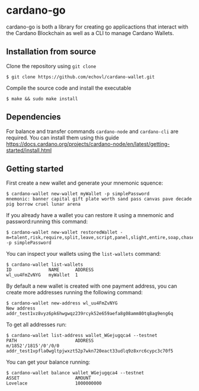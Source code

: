 # cardano-go

cardano-go is both a library for creating go applicactions that interact with the Cardano Blockchain as well as a CLI to manage Cardano Wallets.

## Installation from source

Clone the repository using `git clone`

```
$ git clone https://github.com/echovl/cardano-wallet.git
```

Compile the source code and install the executable

```
$ make && sudo make install
```

## Dependencies

For balance and transfer commands `cardano-node` and `cardano-cli` are required. 
You can install them using this guide https://docs.cardano.org/projects/cardano-node/en/latest/getting-started/install.html

## Getting started

First create a new wallet and generate your mnemonic squence:

```
$ cardano-wallet new-wallet myWallet -p simplePassword
mnemonic: banner capital gift plate worth sand pass canvas pave decade pig borrow cruel lunar arena
```

If you already have a wallet you can restore it using a mnemonic and password:running this command:

```
$ cardano-wallet new-wallet restoredWallet -m=talent,risk,require,split,leave,script,panel,slight,entire,soap,chase,pill,grant,laugh,fringe -p simplePassword
```

You can inspect your wallets using the `list-wallets` command:

```
$ cardano-wallet list-wallets
ID              NAME      ADDRESS
wl_uu4FmZvNYG   myWallet  1
```

By default a new wallet is created with one payment address, you can create more addresses running the following command:

```
$ cardano-wallet new-address wl_uu4FmZvNYG
New address addr_test1vz8vyz6pk6hwgwqz239rcyk52e659aefa8g08amm80tq8ag9eng6q
```

To get all addresses run:

```
$ cardano-wallet list-address wallet_WGejugqca4 --testnet
PATH                      ADDRESS
m/1852'/1815'/0'/0/0      addr_test1vpfla0wgltpjwxzt52p7wkn720eact33udlq9z8xrc6cypc3c70f5

```

You can get your balance running:

```
$ cardano-wallet balance wallet_WGejugqca4 --testnet
ASSET                     AMOUNT
Lovelace                  1000000000
```
